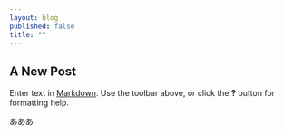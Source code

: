```yaml
---
layout: blog
published: false
title: ""
---
```


## A New Post

Enter text in [Markdown](http://daringfireball.net/projects/markdown/). Use the toolbar above, or click the **?** button for formatting help.

あああ
